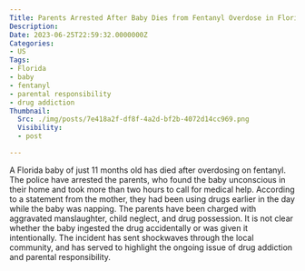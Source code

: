 ```yaml
---
Title: Parents Arrested After Baby Dies from Fentanyl Overdose in Florida!
Description: 
Date: 2023-06-25T22:59:32.0000000Z
Categories:
- US
Tags:
- Florida
- baby
- fentanyl
- parental responsibility
- drug addiction
Thumbnail:
  Src: ./img/posts/7e418a2f-df8f-4a2d-bf2b-4072d14cc969.png
  Visibility:
  - post

---
```

A Florida baby of just 11 months old has died after overdosing on fentanyl. The police have arrested the parents, who found the baby unconscious in their home and took more than two hours to call for medical help. According to a statement from the mother, they had been using drugs earlier in the day while the baby was napping. The parents have been charged with aggravated manslaughter, child neglect, and drug possession. It is not clear whether the baby ingested the drug accidentally or was given it intentionally. The incident has sent shockwaves through the local community, and has served to highlight the ongoing issue of drug addiction and parental responsibility.